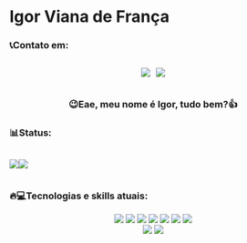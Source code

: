 # Igor Viana de França

### 📞Contato em:

<div style="display: flex; justify-content: center; gap: 10px;">
 
<a href="mailto:igorvianacont@gmail.com"><img src="https://img.shields.io/badge/Gmail-D14836?style=for-the-badge&logo=gmail&logoColor=white" target="_blank"></a>

<a href="https://www.linkedin.com/in/igor-viana-914754230/"><img src="https://img.shields.io/badge/LinkedIn-0077B5?style=for-the-badge&logo=linkedin&logoColor=white"></a>

</div>

### <div align="center">😉Eae, meu nome é Igor, tudo bem?👍</div>

### 📊Status:

<div align="center" style="display:flex; justify_content:center; align-items:center;">
<img 
style="" 
src="https://github-readme-stats.vercel.app/api?username=IgorVianadF&show_icons=true&theme=tokyonight">

<img 
src="https://github-profile-summary-cards.vercel.app/api/cards/stats?username=IgorVianadF&theme=tokyonight"
style="">

</div>

### 🔥💻Tecnologias e skills atuais:

<div align="center">
    <img src="https://img.shields.io/badge/JavaScript-F7DF1E?style=for-the-badge&logo=javascript&logoColor=black">
    <img src="https://img.shields.io/badge/Express.js-404D59?style=for-the-badge">
    <img src="https://img.shields.io/badge/Node.js-43853D?style=for-the-badge&logo=node.js&logoColor=white">
    <img src="https://img.shields.io/badge/HTML5-E34F26?style=for-the-badge&logo=html5&logoColor=white">
    <img src="https://img.shields.io/badge/CSS3-1572B6?style=for-the-badge&logo=css3&logoColor=white">
    <img src="https://img.shields.io/badge/Python-14354C?style=for-the-badge&logo=python&logoColor=white">
    <img src="https://img.shields.io/badge/Java-ED8B00?style=for-the-badge&logo=openjdk&logoColor=white">
</div>
<div align="center">
    <img src="https://img.shields.io/badge/MongoDB-4EA94B?style=for-the-badge&logo=mongodb&logoColor=white">
    <img src="https://img.shields.io/badge/Amazon_AWS-232F3E?style=for-the-badge&logo=amazon-aws&logoColor=white">
</div>
